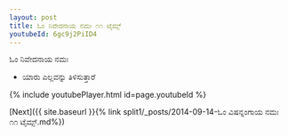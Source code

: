```yaml
---
layout: post
title: ಓಂ ನಿವೇದನಾಯ ನಮಃ ೧೧ ಟೈಮ್ಸ್
youtubeId: 6gc9j2PiID4
---
```

 
 
 ಓಂ ನಿವೇದನಾಯ ನಮಃ  
 
 -  ಯಾರು ಎಲ್ಲವನ್ನು ತಿಳಿಸುತ್ತಾರೆ 
 
  
 
  
 
 
 
 
 
 


{% include youtubePlayer.html id=page.youtubeId %}
 
[Next]({{ site.baseurl }}{% link  split1/_posts/2014-09-14-ಓಂ ವಿಷನ್ನಂಗಾಯ ನಮಃ ೧೧ ಟೈಮ್ಸ್.md%})
 
